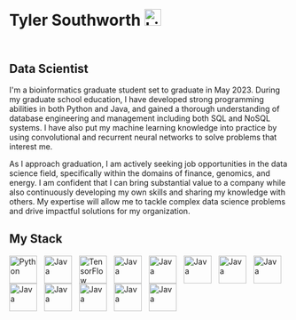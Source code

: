 <h1>
  <p style= 'display:inline-block'>Tyler Southworth
  <a href = 'https://www.linkedin.com/in/southworth-tyler/'>
    <img alt = 'LinkedIn' width = '30px' style = 'padding-right:10px;' src ='https://cdn.jsdelivr.net/gh/devicons/devicon/icons/linkedin/linkedin-original.svg'>
  </a>
    </p>
</h1>

<body>
  <h2>Data Scientist</h2>

  I'm a bioinformatics graduate student set to graduate in May 2023. During my graduate school education, I have developed strong programming abilities in both Python and Java, and gained a thorough understanding of database engineering and management including both SQL and NoSQL systems. I have also put my machine learning knowledge into practice by using convolutional and recurrent neural networks to solve problems that interest me.

  As I approach graduation, I am actively seeking job opportunities in the data science field, specifically within the domains of finance, genomics, and energy. I am confident that I can bring substantial value to a company while also continuously developing my own skills and sharing my knowledge with others. My expertise will allow me to tackle complex data science problems and drive impactful solutions for my organization.

</body>  

## My Stack

<img align = 'left' alt = 'Python' width = '50px' style = 'padding-right:10px;' src = 'https://cdn.jsdelivr.net/gh/devicons/devicon/icons/python/python-original.svg' title = 'Python'/>
<img align = 'left' alt = 'Java' width = '50px' style = 'padding-right:10px;' src = 'https://cdn.jsdelivr.net/gh/devicons/devicon/icons/java/java-original.svg' title = 'Java'/>
<img align = 'left' alt = 'TensorFlow' width = '50px' style = 'padding-right:10px;' src = 'https://cdn.jsdelivr.net/gh/devicons/devicon/icons/tensorflow/tensorflow-original.svg' title = 'TensorFlow'/>
<img align = 'left' alt = 'Java' width = '50px' style = 'padding-right:10px;' src = 'https://cdn.jsdelivr.net/gh/devicons/devicon/icons/java/java-original.svg' title = 'Java'/>
<img align="left" alt="Java" width="50px" style="padding-right:10px;" src="https://cdn.jsdelivr.net/gh/devicons/devicon/icons/mongodb/mongodb-original.svg" title = 'MongoDB'/>
<img align="left" alt="Java" width="50px" style="padding-right:10px;" src="https://cdn.jsdelivr.net/gh/devicons/devicon/icons/pandas/pandas-original-wordmark.svg" title = 'Pandas'/>
<img align="left" alt="Java" width="50px" style="padding-right:10px;" src="https://cdn.jsdelivr.net/gh/devicons/devicon/icons/vscode/vscode-original.svg" title = 'Visual Studio Code'/>
<img align="left" alt="Java" width="50px" style="padding-right:10px;" src="https://cdn.jsdelivr.net/gh/devicons/devicon/icons/jupyter/jupyter-original.svg" title = 'Jupyter Notebooks'/>
<img align="left" alt="Java" width="50px" style="padding-right:10px;" src="https://cdn.jsdelivr.net/gh/devicons/devicon/icons/sqlite/sqlite-original.svg" title = 'SQLite'/>
<img align="left" alt="Java" width="50px" style="padding-right:10px;" src="https://cdn.jsdelivr.net/gh/devicons/devicon/icons/git/git-original.svg" title = 'Git'/>
<img align="left" alt="Java" width="50px" style="padding-right:10px;" src="https://cdn.jsdelivr.net/gh/devicons/devicon/icons/r/r-original.svg" title = 'R'/>
<img align="left" alt="Java" width="50px" style="padding-right:10px;" src="https://cdn.jsdelivr.net/gh/devicons/devicon/icons/bash/bash-original.svg" title = 'Bash'/>
<img align="left" alt="Java" width="50px" style="padding-right:10px;" src="https://cdn.jsdelivr.net/gh/devicons/devicon/icons/atom/atom-original.svg" title = 'Atom'/>




<!-- <img src="https://komarev.com/ghpvc/?username=tlsouth&style=flat-square&color=blue" alt=""/> -->
